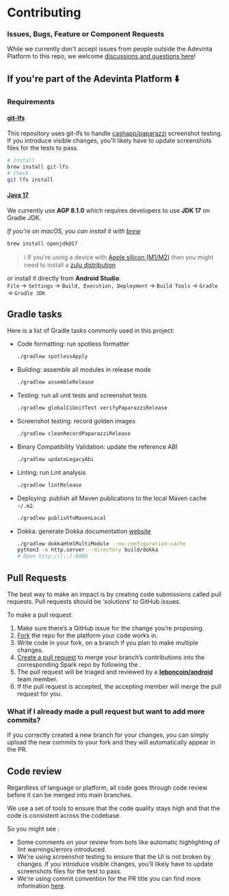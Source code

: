 # Contributing

### Issues, Bugs, Feature or Component Requests

While we currently don't accept issues from people outside the Adevinta Platform to this repo, we
welcome [discussions and questions here](https://github.com/leboncoin/spark-android/discussions/categories/general)!

## If you're part of the Adevinta Platform ⬇️

### Requirements

#### [git-lfs](https://git-lfs.com/)

This repository uses git-lfs to handle [cashapp/paparazzi](https://github.com/cashapp/paparazzi)
screenshot testing.  
If you introduce visible changes, you'll likely have to update screenshots files for the tests to
pass.

```bash
# Install
brew install git-lfs
# Check
git lfs install
```

#### [Java 17](https://github.com/leboncoin/spark-android/issues/74)

We currently use **AGP 8.1.0** which requires developers to use **JDK 17** on Gradle JDK.

_If you're on macOS, you can install it with [brew](https://formulae.brew.sh/formula/openjdk@17)_

```bash
brew install openjdk@17
```

> ℹ️ If you're using a device with [Apple silicon (M1/M2)](https://support.apple.com/en-us/HT211814) then you might need to install
> a [zulu distribution](https://www.azul.com/downloads/zulu-community/?version=java-17-lts&architecture=x86-64-bit&package=jdk)

or install it directly from **Android Studio**:  
`File` → `Settings` → `Build, Execution, Deployment` → `Build Tools` → `Gradle` → `Gradle JDK`

## Gradle tasks

Here is a list of Gradle tasks commonly used in this project:

- Code formatting: run spotless formatter
  ```bash
  ./gradlew spotlessApply
  ```
- Building: assemble all modules in release mode
  ```bash
  ./gradlew assembleRelease
  ```
- Testing: run all unit tests and screenshot tests
  ```bash
  ./gradlew globalCiUnitTest verifyPaparazziRelease
  ```
- Screenshot testing: record golden images
  ```bash
  ./gradlew cleanRecordPaparazziRelease
  ```
- Binary Compatibility Validation: update the reference ABI
  ```bash
  ./gradlew updateLegacyAbi
  ```
- Linting: run Lint analysis
  ```bash
  ./gradlew lintRelease
  ```
- Deploying: publish all Maven publications to the local Maven cache `~/.m2`.
  ```bash
  ./gradlew publishToMavenLocal
  ```
- Dokka: generate Dokka documentation [website](/build/dokka/index.html)
  ```bash
  ./gradlew dokkaHtmlMultiModule --no-configuration-cache
  python3 -m http.server --directory build/dokka
  # Open http://[::]:8000
  ```

## Pull Requests

The best way to make an impact is by creating code submissions called pull requests. Pull requests
should be ‘solutions’ to GitHub issues.

To make a pull request:

1. Make sure there’s a GitHub issue for the change you’re proposing.
2. [Fork](https://github.com/leboncoin/spark-android/fork) the repo for the platform your code works
   in.
3. Write code in your fork, on a branch if you plan to make multiple changes.
4. [Create a pull request](https://help.github.com/articles/creating-a-pull-request/) to merge your
   branch’s contributions into the corresponding Spark repo by following the .
5. The pull request will be triaged and reviewed by a **[leboncoin/android](https://github.com/orgs/leboncoin/teams/android)** team member.
6. If the pull request is accepted, the accepting member will merge the pull request for you.

### What if I already made a pull request but want to add more commits?

If you correctly created a new branch for your changes, you can simply upload the new commits to
your fork and they will automatically appear in the PR.

## Code review

Regardless of language or platform, all code goes through code review before it can be merged into
main branches.

We use a set of tools to ensure that the code quality stays high and that the code is consistent
across the codebase.

So you might see :

- Some comments on your review from bots like automatic highlighting of lint warnings/errors
  introduced.
- We're using screenshot testing to ensure that the UI is not broken by changes. If you introduce
  visible changes, you'll likely have to update screenshots files for the test to pass.
- We're using commit convention for the PR title you can find more
  information [here](https://www.conventionalcommits.org/en/v1.0.0/).
